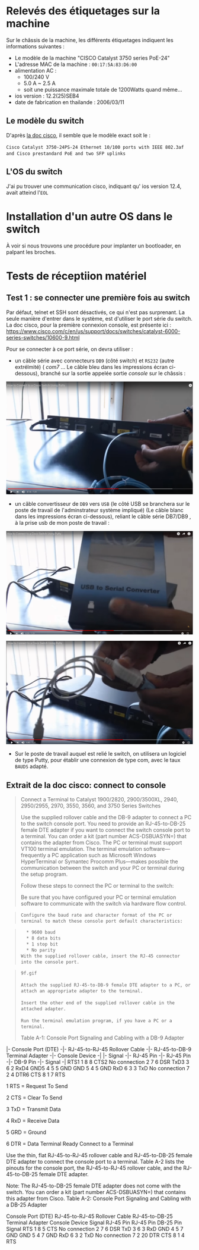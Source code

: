 
# Relevés des étiquetages sur la machine

Sur le châssis de la machine, les différents étiquetages indiquent les informations suivantes : 

* Le modèle de la machine "CISCO Catalyst 3750 series PoE-24"
* L'adresse MAC de la machine   : `00:17:5A:83:D6:00`
* alimentation AC : 
  * 100/240 V
  * 5.0 A ~ 2.5 A
  * soit une puissance maximale totale de 1200Watts quand même... 
* ios version : 12.2(25)SEB4
* date de fabrication en thailande : 2006/03/11



## Le modèle du switch

D'après [la doc cisco](https://www.cisco.com/c/en/us/products/collateral/switches/catalyst-3750-series-switches/product_data_sheet0900aecd80371991.html), il semble que le modèle exact soit  le :

`Cisco Catalyst 3750-24PS-24 Ethernet 10/100 ports with IEEE 802.3af and Cisco prestandard PoE and two SFP uplinks`


## L'OS du switch

J'ai pu trouver une communication cisco, indiquant qu' ios version 12.4, avait atteind l'`EOL`

# Installation d'un autre OS dans le switch

À voir si nous trouvons une procédure pour implanter un bootloader, en palpant les broches.

# Tests de réceptiion matériel

## Test 1 : se connecter une première fois au switch

Par défaut, telnet et SSH sont désactivés, ce qui n'est pas surprenant. La seule manière d'entrer dans le système, est d'utiliser le port série du switch. La doc cisco, pour la première connexion console, est présente ici : 
https://www.cisco.com/c/en/us/support/docs/switches/catalyst-6000-series-switches/10600-9.html


Pour se connecter à ce port série, on devra utiliser :

* un câble série avec connecteurs `DB9` (côté switch) et `RS232` (autre extrélmité) ( *com7* ... Le câble bleu dans les impressions écran ci-dessous), branché sur la sortie appelée sortie *console* sur le châssis : 

![câble série de type DB9 DB7](https://github.com/Jean-Baptiste-Lasselle/infra-kytes-underlay/raw/master/switchs/cisco-catalyst-3750-24-poe/images/cables-necessaires-cisco-switch-1-console-port-serie-db7-db9.png)

* un câble convertisseur de `DB9` vers `USB` (le côté USB se branchera sur le poste de travail de l'adminstrateur système impliqué) (Le câble blanc dans les impressions écran ci-dessous), reliant le câble série DB7/DB9 , à la prise usb de mon poste de travail :

![câble convertisseur de série vers USB](https://github.com/Jean-Baptiste-Lasselle/infra-kytes-underlay/raw/master/switchs/cisco-catalyst-3750-24-poe/images/cables-necessaires-cisco-switch-2-usb-to-serial.png)

![câble convertisseur de série vers USB](https://github.com/Jean-Baptiste-Lasselle/infra-kytes-underlay/raw/master/switchs/cisco-catalyst-3750-24-poe/images/cables-necessaires-cisco-switch-3-usb-to-serial.png)

* Sur le poste de travail auquel est relié le switch, on utilisera un logiciel de type Putty, pour établir une connexion de type com, avec le taux `BAUDS` adapté.



## Extrait de la doc cisco: connect to console

>  Connect a Terminal to Catalyst 1900/2820, 2900/3500XL, 2940, 2950/2955, 2970, 3550, 3560, and 3750 Series Switches
> 
> Use the supplied rollover cable and the DB-9 adapter to connect a PC to the switch console port. You need to provide an
> RJ-45-to-DB-25 female DTE adapter if you want to connect the switch console port to a terminal. 
> You can order a kit (part number ACS-DSBUASYN=) that contains the adapter from Cisco. The PC or terminal must
> support VT100 terminal emulation. The terminal emulation software—frequently a PC application such as
> Microsoft Windows HyperTerminal or Symantec Procomm Plus—makes possible the communication between the
> switch and your PC or terminal during the setup program.
> 
> Follow these steps to connect the PC or terminal to the switch:
> 
  >   Be sure that you have configured your PC or terminal emulation software to communicate with the switch via hardware flow control.

>     Configure the baud rate and character format of the PC or terminal to match these console port default characteristics:

>       * 9600 baud
>       * 8 data bits
>       * 1 stop bit
>       * No parity
>     With the supplied rollover cable, insert the RJ-45 connector into the console port.

>     9f.gif
> 
>     Attach the supplied RJ-45-to-DB-9 female DTE adapter to a PC, or attach an appropriate adapter to the terminal.
> 
>     Insert the other end of the supplied rollover cable in the attached adapter.
> 
>     Run the terminal emulation program, if you have a PC or a terminal.
> 
> Table A-1: Console Port Signaling and Cabling with a DB-9 Adapter
> 
|- Console Port (DTE) -|- RJ-45-to-RJ-45 Rollover Cable -|- 	RJ-45-to-DB-9 Terminal Adapter -|- Console Device -|
|- Signal -|- RJ-45 Pin -|- RJ-45 Pin -|- DB-9 Pin -|- Signal -|
RTS1 	1 	8 	8 	CTS2
No connection 	2 	7 	6 	DSR
TxD3 	3 	6 	2 	RxD4
GND5 	4 	5 	5 	GND
GND 	5 	4 	5 	GND
RxD 	6 	3 	3 	TxD
No connection 	7 	2 	4 	DTR6
CTS 	8 	1 	7 	RTS

1 RTS = Request To Send

2 CTS = Clear To Send

3 TxD = Transmit Data

4 RxD = Receive Data

5 GRD = Ground

6 DTR = Data Terminal Ready
Connect to a Terminal

Use the thin, flat RJ-45-to-RJ-45 rollover cable and RJ-45-to-DB-25 female DTE adapter to connect the console port to a terminal. Table A-2 lists the pinouts for the console port, the RJ-45-to-RJ-45 rollover cable, and the RJ-45-to-DB-25 female DTE adapter.

Note: The RJ-45-to-DB-25 female DTE adapter does not come with the switch. You can order a kit (part number ACS-DSBUASYN=) that contains this adapter from Cisco.
Table A-2: Console Port Signaling and Cabling with a DB-25 Adapter

Console Port (DTE) 	RJ-45-to-RJ-45 Rollover Cable 	RJ-45-to-DB-25 Terminal Adapter 	Console Device
Signal 	RJ-45 Pin 	RJ-45 Pin 	DB-25 Pin 	Signal
RTS 	1 	8 	5 	CTS
No connection 	2 	7 	6 	DSR
TxD 	3 	6 	3 	RxD
GND 	4 	5 	7 	GND
GND 	5 	4 	7 	GND
RxD 	6 	3 	2 	TxD
No connection 	7 	2 	20 	DTR
CTS 	8 	1 	4 	RTS
 

